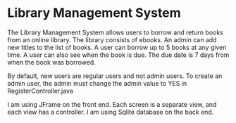 # Library Management System

The Library Management System allows users to borrow and return books from an online library. The library consists of ebooks. An admin can add new titles to the list of books. A user can borrow up to 5 books at any given time. A user can also see when the book is due. The due date is 7 days from when the book was borrowed. 

By default, new users are regular users and not admin users. To create an admin user, the admin must change the admin value to YES in RegisterController.java

I am using JFrame on the front end. Each screen is a separate view, and each view has a controller. I am using Sqlite database on the back end.
